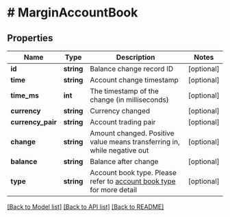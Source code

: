 # # MarginAccountBook

## Properties

Name | Type | Description | Notes
------------ | ------------- | ------------- | -------------
**id** | **string** | Balance change record ID | [optional] 
**time** | **string** | Account change timestamp | [optional] 
**time_ms** | **int** | The timestamp of the change (in milliseconds) | [optional] 
**currency** | **string** | Currency changed | [optional] 
**currency_pair** | **string** | Account trading pair | [optional] 
**change** | **string** | Amount changed. Positive value means transferring in, while negative out | [optional] 
**balance** | **string** | Balance after change | [optional] 
**type** | **string** | Account book type. Please refer to [account book type](#accountbook-type) for more detail | [optional] 

[[Back to Model list]](../../README.md#documentation-for-models) [[Back to API list]](../../README.md#documentation-for-api-endpoints) [[Back to README]](../../README.md)
